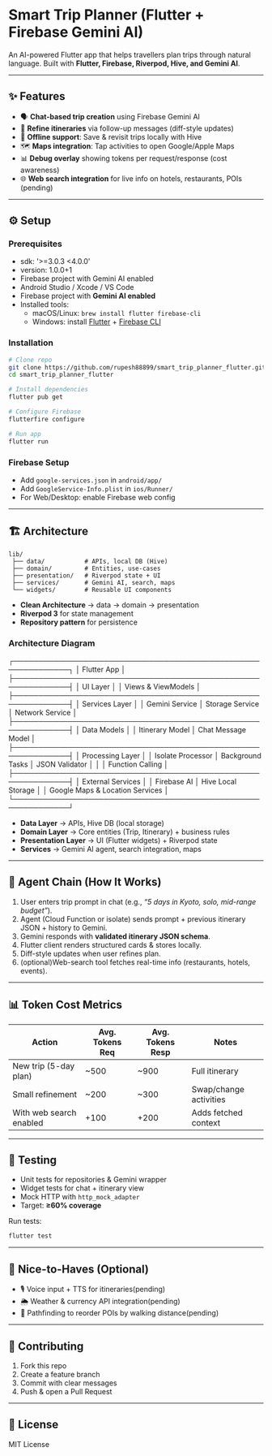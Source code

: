 # Smart Trip Planner (Flutter + Firebase Gemini AI)

An AI-powered Flutter app that helps travellers plan trips through natural language.
Built with **Flutter, Firebase, Riverpod, Hive, and Gemini AI**.

---

## ✨ Features

- 🗣️ **Chat-based trip creation** using Firebase Gemini AI  
- 🔄 **Refine itineraries** via follow-up messages (diff-style updates)  
- 💾 **Offline support**: Save & revisit trips locally with Hive
- 🗺️ **Maps integration**: Tap activities to open Google/Apple Maps  
- 📊 **Debug overlay** showing tokens per request/response (cost awareness)  
- 🌐 **Web search integration** for live info on hotels, restaurants, POIs (pending)

---


## ⚙️ Setup

### Prerequisites
- sdk: '>=3.0.3 <4.0.0' 
- version: 1.0.0+1
- Firebase project with Gemini AI enabled  
- Android Studio / Xcode / VS Code  
- Firebase project with **Gemini AI enabled**
- Installed tools:  
  - macOS/Linux: `brew install flutter firebase-cli`  
  - Windows: install [Flutter](https://docs.flutter.dev/get-started/install) + [Firebase CLI](https://firebase.google.com/docs/cli)

### Installation
```bash
# Clone repo
git clone https://github.com/rupesh88899/smart_trip_planner_flutter.git
cd smart_trip_planner_flutter

# Install dependencies
flutter pub get

# Configure Firebase
flutterfire configure

# Run app
flutter run
```

### Firebase Setup
- Add `google-services.json` in `android/app/`  
- Add `GoogleService-Info.plist` in `ios/Runner/`  
- For Web/Desktop: enable Firebase web config  

---

## 🏗️ Architecture

```
lib/
 ├── data/           # APIs, local DB (Hive)
 ├── domain/         # Entities, use-cases
 ├── presentation/   # Riverpod state + UI
 ├── services/       # Gemini AI, search, maps
 └── widgets/        # Reusable UI components
```

- **Clean Architecture** → data → domain → presentation  
- **Riverpod 3** for state management  
- **Repository pattern** for persistence


### Architecture Diagram
┌─────────────────────────────────────────────────────────────┐
│                      Flutter App                            │
├─────────────────────────────────────────────────────────────┤
│                        UI Layer                             │
│                   Views & ViewModels                        │
├─────────────────────────────────────────────────────────────┤
│                     Services Layer                          │
│        Gemini Service │ Storage Service │ Network Service   │
├─────────────────────────────────────────────────────────────┤
│                        Data Models                          │
│         Itinerary Model │ Chat Message Model                │
├─────────────────────────────────────────────────────────────┤
│                    Processing Layer                         │
│   Isolate Processor │ Background Tasks │ JSON Validator     │
│                     │ Function Calling                      │
├─────────────────────────────────────────────────────────────┤
│                   External Services                         │
│             Firebase AI  │ Hive Local Storage               │
│             Google Maps & Location Services                 │
└─────────────────────────────────────────────────────────────┘





- **Data Layer** → APIs, Hive DB (local storage)  
- **Domain Layer** → Core entities (Trip, Itinerary) + business rules  
- **Presentation Layer** → UI (Flutter widgets) + Riverpod state  
- **Services** → Gemini AI agent, search integration, maps  

---

## 🤖 Agent Chain (How It Works)

1. User enters trip prompt in chat (e.g., *“5 days in Kyoto, solo, mid-range budget”*).  
2. Agent (Cloud Function or isolate) sends prompt + previous itinerary JSON + history to Gemini.  
3. Gemini responds with **validated itinerary JSON schema**. 
4. Flutter client renders structured cards & stores locally.  
5. Diff-style updates when user refines plan.  
6. (optional)Web-search tool fetches real-time info (restaurants, hotels, events).  

---

## 📊 Token Cost Metrics

| Action                  | Avg. Tokens Req | Avg. Tokens Resp | Notes                  |
|--------------------------|-----------------|------------------|------------------------|
| New trip (5-day plan)    | ~500            | ~900             | Full itinerary         |
| Small refinement         | ~200            | ~300             | Swap/change activities |
| With web search enabled  | +100            | +200             | Adds fetched context   |


---

## 🧪 Testing

- Unit tests for repositories & Gemini wrapper  
- Widget tests for chat + itinerary view  
- Mock HTTP with `http_mock_adapter`  
- Target: **≥60% coverage**  

Run tests:
```bash
flutter test
```

---

## 🚀 Nice-to-Haves (Optional)

- 🎙️ Voice input + TTS for itineraries(pending)  
- 🌦️ Weather & currency API integration(pending)
- 📍 Pathfinding to reorder POIs by walking distance(pending)  

---

## 🤝 Contributing

1. Fork this repo  
2. Create a feature branch  
3. Commit with clear messages  
4. Push & open a Pull Request  

---

## 📄 License
MIT License  

